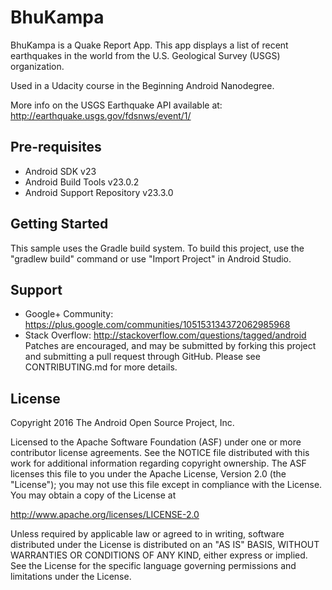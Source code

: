 # BhuKampa
BhuKampa is a Quake Report App.
This app displays a list of recent earthquakes in the world from the U.S. Geological Survey (USGS) organization.

Used in a Udacity course in the Beginning Android Nanodegree.

More info on the USGS Earthquake API available at: http://earthquake.usgs.gov/fdsnws/event/1/

## Pre-requisites

* Android SDK v23
* Android Build Tools v23.0.2
* Android Support Repository v23.3.0

## Getting Started
This sample uses the Gradle build system. To build this project, use the "gradlew build" command or use "Import Project" in Android Studio.

## Support
* Google+ Community: https://plus.google.com/communities/105153134372062985968
* Stack Overflow: http://stackoverflow.com/questions/tagged/android
Patches are encouraged, and may be submitted by forking this project and submitting a pull request through GitHub. Please see CONTRIBUTING.md for more details.

## License
Copyright 2016 The Android Open Source Project, Inc.

Licensed to the Apache Software Foundation (ASF) under one or more contributor license agreements. See the NOTICE file distributed with this work for additional information regarding copyright ownership. The ASF licenses this file to you under the Apache License, Version 2.0 (the "License"); you may not use this file except in compliance with the License. You may obtain a copy of the License at

http://www.apache.org/licenses/LICENSE-2.0

Unless required by applicable law or agreed to in writing, software distributed under the License is distributed on an "AS IS" BASIS, WITHOUT WARRANTIES OR CONDITIONS OF ANY KIND, either express or implied. See the License for the specific language governing permissions and limitations under the License.
